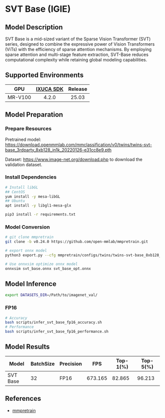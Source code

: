 # SVT Base (IGIE)

## Model Description

SVT Base is a mid-sized variant of the Sparse Vision Transformer (SVT) series, designed to combine the expressive power of Vision Transformers (ViTs) with the efficiency of sparse attention mechanisms. By employing sparse attention and multi-stage feature extraction, SVT-Base reduces computational complexity while retaining global modeling capabilities.

## Supported Environments

| GPU    | [IXUCA SDK](https://gitee.com/deep-spark/deepspark#%E5%A4%A9%E6%95%B0%E6%99%BA%E7%AE%97%E8%BD%AF%E4%BB%B6%E6%A0%88-ixuca) | Release |
| :----: | :----: | :----: |
| MR-V100 | 4.2.0     |  25.03  |

## Model Preparation

### Prepare Resources

Pretrained model: <https://download.openmmlab.com/mmclassification/v0/twins/twins-svt-base_3rdparty_8xb128_in1k_20220126-e31cc8e9.pth>

Dataset: <https://www.image-net.org/download.php> to download the validation dataset.

### Install Dependencies

```bash
# Install libGL
## CentOS
yum install -y mesa-libGL
## Ubuntu
apt install -y libgl1-mesa-glx

pip3 install -r requirements.txt
```

### Model Conversion

```bash
# git clone mmpretrain
git clone -b v0.24.0 https://github.com/open-mmlab/mmpretrain.git

# export onnx model
python3 export.py --cfg mmpretrain/configs/twins/twins-svt-base_8xb128_in1k.py --weight twins-svt-base_3rdparty_8xb128_in1k_20220126-e31cc8e9.pth --output svt_base.onnx

# Use onnxsim optimize onnx model
onnxsim svt_base.onnx svt_base_opt.onnx
```

## Model Inference

```bash
export DATASETS_DIR=/Path/to/imagenet_val/
```

### FP16

```bash
# Accuracy
bash scripts/infer_svt_base_fp16_accuracy.sh
# Performance
bash scripts/infer_svt_base_fp16_performance.sh
```

## Model Results

| Model     | BatchSize | Precision | FPS      | Top-1(%) | Top-5(%) |
| ----------| --------- | --------- | -------- | -------- | -------- |
| SVT Base  | 32        | FP16      | 673.165  | 82.865   | 96.213   |

## References

- [mmpretrain](https://github.com/open-mmlab/mmpretrain)
